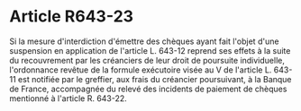 # Article R643-23

Si la mesure d'interdiction d'émettre des chèques ayant fait l'objet d'une suspension en application de l'article L. 643-12 reprend ses effets à la suite du recouvrement par les créanciers de leur droit de poursuite individuelle, l'ordonnance revêtue de la formule exécutoire visée au V de l'article L. 643-11 est notifiée par le greffier, aux frais du créancier poursuivant, à la Banque de France, accompagnée du relevé des incidents de paiement de chèques mentionné à l'article R. 643-22.
